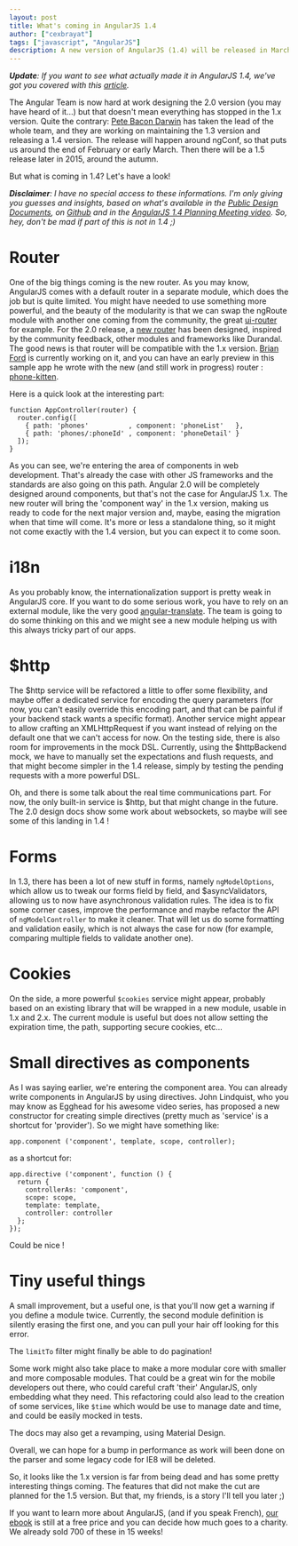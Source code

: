 ```yaml
---
layout: post
title: What's coming in AngularJS 1.4
author: ["cexbrayat"]
tags: ["javascript", "AngularJS"]
description: A new version of AngularJS (1.4) will be released in March next year. Let's have a look at its shiny new features!
---
```


*__Update__: If you want to see what actually made it in AngularJS 1.4, we've got you covered with this [article](/2015/07/21/what-is-new-angularjs-1.4/).*

The Angular Team is now hard at work designing the 2.0 version (you may have heard of it...) but that doesn't mean everything has stopped in the 1.x version. Quite the contrary: [Pete Bacon Darwin](https://twitter.com/petebd) has taken the lead of the whole team, and they are working on maintaining the 1.3 version and releasing a 1.4 version. The release will happen around ngConf, so that puts us around the end of February or early March. Then there will be a 1.5 release later in 2015, around the autumn.

But what is coming in 1.4? Let's have a look!

*__Disclaimer__: I have no special access to these informations. I'm only giving you guesses and insights, based on what's available in the [Public Design Documents](https://drive.google.com/drive/u/1/#folders/0BxgtL8yFJbacQmpCc1NMV3d5dnM/0BxgtL8yFJbacUnUxc3l5aTZrbVk/0B7Ovm8bUYiUDZkNjZ0NscWlaODg), on [Github](https://github.com/angular/angular.js/labels/1.4-candidate) and in the [AngularJS 1.4 Planning Meeting video](https://www.youtube.com/watch?v=Uae9_8aFo-o&feature). So, hey, don't be mad if part of this is not in 1.4 ;)*

# Router

One of the big things coming is the new router. As you may know, AngularJS comes with a default router in a separate module, which does the job but is quite limited. You might have needed to use something more powerful, and the beauty of the modularity is that we can swap the ngRoute module with another one coming from the community, the great [ui-router](https://github.com/angular-ui/ui-router) for example. For the 2.0 release, a [new router](https://github.com/angular/router) has been designed, inspired by the community feedback, other modules and frameworks like Durandal. The good news is that router will be compatible with the 1.x version. [Brian Ford](https://twitter.com/briantford) is currently working on it, and you can have an early preview in this sample app he wrote with the new (and still work in progress) router : [phone-kitten](https://github.com/btford/phone-kitten).

Here is a quick look at the interesting part:

    function AppController(router) {
      router.config([
        { path: 'phones'          , component: 'phoneList'   },
        { path: 'phones/:phoneId' , component: 'phoneDetail' }
      ]);
    }

As you can see, we're entering the area of components in web development. That's already the case with other JS frameworks and the standards are also going on this path. Angular 2.0 will be completely designed around components, but that's not the case for AngularJS 1.x. The new router will bring the 'component way' in the 1.x version, making us ready to code for the next major version and, maybe, easing the migration when that time will come. It's more or less a standalone thing, so it might not come exactly with the 1.4 version, but you can expect it to come soon.

# i18n

As you probably know, the internationalization support is pretty weak in AngularJS core. If you want to do some serious work, you have to rely on an external module, like the very good [angular-translate](http://angular-translate.github.io/). The team is going to do some thinking on this and we might see a new module helping us with this always tricky part of our apps.

# $http

The $http service will be refactored a little to offer some flexibility, and maybe offer a dedicated service for encoding the query parameters (for now, you can't easily override this encoding part, and that can be painful if your backend stack wants a specific format). Another service might appear to allow crafting an XMLHttpRequest if you want instead of relying on the default one that we can't access for now. On the testing side, there is also room for improvements in the mock DSL. Currently, using the $httpBackend mock, we have to manually set the expectations and flush requests, and that might become simpler in the 1.4 release, simply by testing the pending requests with a more powerful DSL.

Oh, and there is some talk about the real time communications part. For now, the only built-in service is $http, but that might change in the future. The 2.0 design docs show some work about websockets, so maybe will see some of this landing in 1.4 !

# Forms

In 1.3, there has been a lot of new stuff in forms, namely `ngModelOptions`, which allow us to tweak our forms field by field, and $asyncValidators, allowing us to now have asynchronous validation rules. The idea is to fix some corner cases, improve the performance and maybe refactor the API of `ngModelController` to make it cleaner. That will let us do some formatting and validation easily, which is not always the case for now (for example, comparing multiple fields to validate another one).

# Cookies

On the side, a more powerful `$cookies` service might appear, probably based on an existing library that will be wrapped in a new module, usable in 1.x and 2.x. The current module is useful but does not allow setting the expiration time, the path, supporting secure cookies, etc...

# Small directives as components

As I was saying earlier, we're entering the component area. You can already write components in AngularJS by using directives. John Lindquist, who you may know as Egghead for his awesome video series, has proposed a new constructor for creating simple directives (pretty much as 'service' is a shortcut for 'provider'). So we might have something like:

    app.component ('component', template, scope, controller);

as a shortcut for:

    app.directive ('component', function () {
      return {
        controllerAs: 'component',
        scope: scope,
        template: template,
        controller: controller
      };
    });

Could be nice !

# Tiny useful things

A small improvement, but a useful one, is that you'll now get a warning if you define a module twice. Currently, the second module definition is silently erasing the first one, and you can pull your hair off looking for this error.

The `limitTo` filter might finally be able to do pagination!

Some work might also take place to make a more modular core with smaller and more composable modules. That could be a great win for the mobile developers out there, who could careful craft 'their' AngularJS, only embedding what they need. This refactoring could also lead to the creation of some services, like `$time` which would be use to manage date and time, and could be easily mocked in tests.

The docs may also get a revamping, using Material Design.

Overall, we can hope for a bump in performance as work will been done on the parser and some legacy code for IE8 will be deleted.


So, it looks like the 1.x version is far from being dead and has some pretty interesting things coming. The features that did not make the cut are planned for the 1.5 version. But that, my friends, is a story I'll tell you later ;)

If you want to learn more about AngularJS, (and if you speak French), [our ebook](https://books.ninja-squad.com) is still at a free price and you can decide how much goes to a charity. We already sold 700 of these in 15 weeks!

